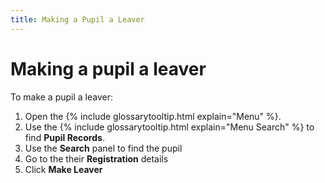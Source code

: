```yaml
---
title: Making a Pupil a Leaver
---
```


# Making a pupil a leaver

To make a pupil a leaver:

1. Open the {% include glossarytooltip.html explain="Menu" %}.
1. Use the {% include glossarytooltip.html explain="Menu Search" %} to find **Pupil Records**.
1. Use the **Search** panel to find the pupil
1. Go to the their **Registration** details
1. Click **Make Leaver**